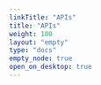 ```yaml
---
linkTitle: "APIs"
title: "APIs"
weight: 100
layout: "empty"
type: "docs"
empty_node: true
open_on_desktop: true
---
```

